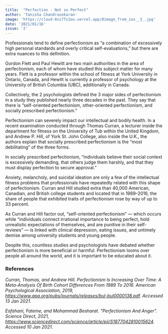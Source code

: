 ```yaml
---
title:  "Perfection - Not so Perfect"
author: 'Tanisha Chandrasekaran'
image: 'https://cloud-8vi7fs2ou.vercel.app/0image_from_ios__3_.jpg'
date: '2021/01/16'
issue: '2'
---
```


Professionals tend to define perfectionism as “a combination of excessively high personal standards and overly critical self-evaluations,” but there are extra nuances to this definition.

Gordon Flett and Paul Hewitt are two main authorities in the area of perfectionism, each of whom have studied this subject matter for many years. Flett is a professor within the school of fitness at York University in Ontario, Canada, and Hewitt is currently a professor of psychology at the University of British Columbia (UBC), additionally in Canada.

Collectively, the 2 psychologists defined the 3 major sides of perfectionism in a study they published nearly three decades in the past. They say that there is “self-oriented perfectionism, other-oriented perfectionism, and socially prescribed perfectionism.”

Perfectionism can severely impact our intellectual and bodily health. In a recent examination conducted through Thomas Curran, a lecturer inside the department for fitness on the University of Tub within the United Kingdom, and Andrew P. Hill, of York St. John College, also inside the U.K., the authors explain that socially prescribed perfectionism is the “most debilitating” of the three forms.

In socially prescribed perfectionism, “individuals believe their social context is excessively demanding, that others judge them harshly, and that they must display perfection to secure approval.”

Anxiety, melancholy, and suicidal ideation are only a few of the intellectual fitness problems that professionals have repeatedly related with this shape of perfectionism. Curran and Hill studied extra than 40,000 American, Canadian, and British college students and located that in 1989–2016, the share of people that exhibited traits of perfectionism rose by way of up to 33 percent.

As Curran and Hill factor out, “self-oriented perfectionism” — which occurs while “individuals connect irrational importance to being perfect, hold unrealistic expectations of themselves, and are punitive in their self-reviews” — is linked with clinical depression, eating issues, and untimely demise among university students and young people.

Despite this, countless studies and psychologists have debated whether perfectionism is more beneficial or harmful. Perfectionism looms over people all around the world, and it is important to be educated about it.

### References

_Curran, Thomas, and Andrew Hill. Perfectionism Is Increasing Over Time: A Meta-Analysis Of Birth Cohort Differences From 1989 To 2016. American Psychological Association, 2019, https://www.apa.org/pubs/journals/releases/bul-bul0000138.pdf. Accessed 13 Jan 2021._

_Esfahani, Fateme, and Mohammad Besharat. "Perfectionism And Anger". Science Direct, 2021, https://www.sciencedirect.com/science/article/pii/S1877042810015624. Accessed 10 Jan 2021._
